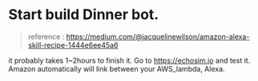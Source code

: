 # Start build Dinner bot.

> reference : https://medium.com/@jacquelinewilson/amazon-alexa-skill-recipe-1444e6ee45a6


it probably takes 1~2hours to finish it.
Go to https://echosim.io and test it.
Amazon automatically will link between your AWS_lambda, Alexa.
